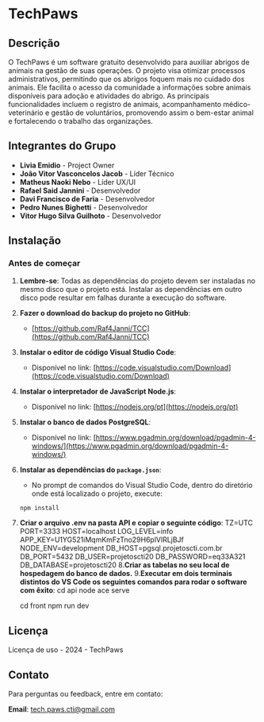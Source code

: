 # TechPaws

## Descrição

O TechPaws é um software gratuito desenvolvido para auxiliar abrigos de animais na gestão de suas operações. O projeto visa otimizar processos administrativos, permitindo que os abrigos foquem mais no cuidado dos animais. Ele facilita o acesso da comunidade a informações sobre animais disponíveis para adoção e atividades do abrigo. As principais funcionalidades incluem o registro de animais, acompanhamento médico-veterinário e gestão de voluntários, promovendo assim o bem-estar animal e fortalecendo o trabalho das organizações.

## Integrantes do Grupo

- **Livia Emidio** - Project Owner
- **João Vitor Vasconcelos Jacob** - Líder Técnico
- **Matheus Naoki Nebo** - Líder UX/UI
- **Rafael Said Jannini** - Desenvolvedor
- **Davi Francisco de Faria** - Desenvolvedor
- **Pedro Nunes Bighetti** - Desenvolvedor
- **Vitor Hugo Silva Guilhoto** - Desenvolvedor

## Instalação

### Antes de começar

1. **Lembre-se**: Todas as dependências do projeto devem ser instaladas no mesmo disco que o projeto está. Instalar as dependências em outro disco pode resultar em falhas durante a execução do software.

2. **Fazer o download do backup do projeto no GitHub**:
   - [https://github.com/Raf4Janni/TCC](https://github.com/Raf4Janni/TCC)

3. **Instalar o editor de código Visual Studio Code**:
   - Disponível no link: [https://code.visualstudio.com/Download](https://code.visualstudio.com/Download)

4. **Instalar o interpretador de JavaScript Node.js**:
   - Disponível no link: [https://nodejs.org/pt](https://nodejs.org/pt)

5. **Instalar o banco de dados PostgreSQL**:
   - Disponível no link: [https://www.pgadmin.org/download/pgadmin-4-windows/](https://www.pgadmin.org/download/pgadmin-4-windows/)

6. **Instalar as dependências do `package.json`**:
   - No prompt de comandos do Visual Studio Code, dentro do diretório onde está localizado o projeto, execute:

   ```bash
   npm install
7. **Criar o arquivo .env na pasta API e copiar o seguinte código**:
    TZ=UTC
    PORT=3333
    HOST=localhost
    LOG_LEVEL=info
    APP_KEY=U1YG521iMqmKmFzTno29H6plVlRLjBJf
    NODE_ENV=development
    DB_HOST=pgsql.projetoscti.com.br
    DB_PORT=5432
    DB_USER=projetoscti20
    DB_PASSWORD=eq33A321
    DB_DATABASE=projetoscti20
8.**Criar as tabelas no seu local de hospedagem do banco de dados.**
9.**Executar em dois terminais distintos do VS Code os seguintes comandos para rodar o software com êxito**:
    cd api
    node ace serve

    cd front 
    npm run dev

## Licença

Licença de uso - 2024 - TechPaws

## Contato

Para perguntas ou feedback, entre em contato:

**Email**: tech.paws.cti@gmail.com
